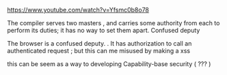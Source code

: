 https://www.youtube.com/watch?v=Yfsmc0b8o78

The compiler serves two masters , and carries some authority from each to perform its duties; it has no way to set them apart. 
    Confused deputy

The browser is a confused deputy. 
    . It  has authorization to call an authenticated request ; but this can me misused by making a xss 

 this can be seem as a way to developing Capability-base security ( ??? )
